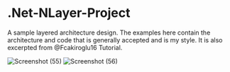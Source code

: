# .Net-NLayer-Project
A sample layered architecture design. The examples here contain the architecture and code that is generally accepted and is my style. It is also excerpted from @Fcakiroglu16 Tutorial. 

![Screenshot (55)](https://github.com/user-attachments/assets/ca3d6c19-c8d7-4001-8f25-738db180ad99)
![Screenshot (56)](https://github.com/user-attachments/assets/2bb49f7f-4c22-4fb3-84c3-73f172fec967)

